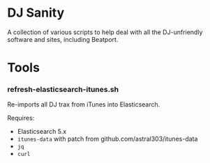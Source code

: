 # DJ Sanity

A collection of various scripts to help deal with all the DJ-unfriendly software and sites, including Beatport.

# Tools

### refresh-elasticsearch-itunes.sh

Re-imports all DJ trax from iTunes into Elasticsearch.

Requires:

* Elasticsearch 5.x
* `itunes-data` with patch from github.com/astral303/itunes-data
* `jq`
* `curl`
